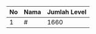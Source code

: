 | No | Nama            | Jumlah Level |
|----|-----------------|--------------|
| 1  | #    |    1660        |
